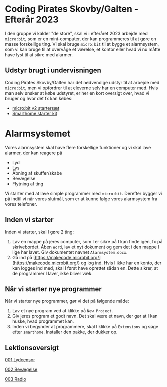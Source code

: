 # Coding Pirates Skovby/Galten - Efterår 2023

I den gruppe vi kalder "de store", skal vi i efteråret 2023 arbejde med `micro:bit`, som er en mini-computer, der kan programmeres til at gøre en masse forskellige ting. Vi skal bruge `micro:bit` til at bygge et alarmsystem, som vi kan bruge til at overvåge et værelse, et kontor eller hvad vi nu måtte have lyst til at sikre med alarmer.

## Udstyr brugt i undervisningen

Coding Pirates Skovby/Galten har det nødvendige udstyr til at arbejde med `micro:bit`, men vi opfordrer til at eleverne selv har en computer med. Hvis man selv ønsker at købe udstyret, er her en kort oversigt over, hvad vi bruger og hvor det fx kan købes:

- [micro:bit v2 startersæt](https://www.podconsultsbutik.dk/bbc-micro-bit-v2-startersaet)
- [Smarthome starter kit](https://www.podconsultsbutik.dk/elecfreaks-micro-bit-smart-home-kit-uden-micro-bit-board)

# Alarmsystemet

Vores alarmsystem skal have flere forskellige funktioner og vi skal lave alarmer, der kan reagere på

- Lyd
- Lys
- Åbning af skuffer/skabe
- Bevægelse
- Flytning af ting

Vi starter med at lave simple programmer med `micro:bit`. Derefter bygger vi på indtil vi når vores slutmål, som er at kunne følge vores alarmsystem fra vores telefoner.

## Inden vi starter

Inden vi starter, skal I gøre 2 ting:

1. Lav en mappe på jeres computer, som I er sikre på I kan finde igen, fx på skrivebordet. Åben `Word`, lav et nyt dokument og gem det i den mappe I lige har lavet. Giv dokumentet navnet `Alarmsystem.docx`.
2. Gå ind på [https://makecode.microbit.org/](https://makecode.microbit.org/) og log ind. Hvis I ikke har en konto, der kan logges ind med, skal I først have oprettet sådan en. Dette sikrer, at de programmer I laver, ikke bliver væk.

## Når vi starter nye programmer

Når vi starter nye programmer, gør vi det på følgende måde:

1. Lav et nye program ved at klikke på `New Project`.
2. Giv jeres program et godt navn. Det skal være et navn, der gør at I kan huske, hvad programmet kan.
3. Inden vi begynder at programmere, skal I klikke på `Extensions` og søge efter `smarthome`. Installer den pakke, der dukker op.

## Lektionsoversigt

[001 Lydcensor](001%20Lydcensor)

[002 Bevægelse](002%20Bevægelse)

[003 Radio](003%20Radio)
